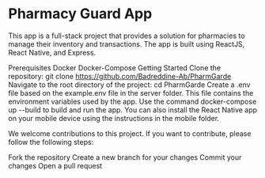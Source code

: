 # Pharmacy Guard App
This app is a full-stack project that provides a solution for pharmacies to manage their inventory and transactions. The app is built using ReactJS, React Native, and Express.

Prerequisites
Docker
Docker-Compose
Getting Started
Clone the repository: git clone https://github.com/Badreddine-Ab/PharmGarde
Navigate to the root directory of the project: cd PharmGarde
Create a .env file based on the example.env file in the server folder. This file contains the environment variables used by the app.
Use the command docker-compose up --build to build and run the app.
You can also install the React Native app on your mobile device using the instructions in the mobile folder.


We welcome contributions to this project. If you want to contribute, please follow the following steps:

Fork the repository
Create a new branch for your changes
Commit your changes
Open a pull request
